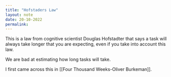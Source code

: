 ```yaml
---
title: "Hofstaders Law"
layout: note
date: 20-10-2022
permalink:
---
```



This is a law from cognitive scientist Douglas Hofstadter that says a task will always take longer that you are expecting, even if you take into account this law. 

We are bad at estimating how long tasks will take.  

I first came across this in [[Four Thousand Weeks-Oliver Burkeman]]. 